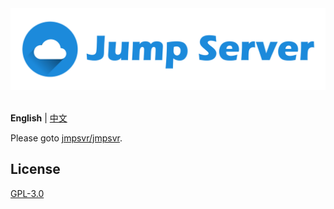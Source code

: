 <div align="center">
  <a href="https://github.com/jmpsvr/jmpsvr">
    <img alt="Jump Server Logo" src="./assets/jmpsvr.png">
  </a>
  <br><br>
</div>

**English** | [中文](./README.zh-CN.md)

Please goto [jmpsvr/jmpsvr](https://github.com/jmpsvr/jmpsvr).

## License

[GPL-3.0](./LICENSE)
